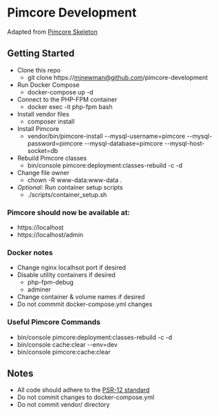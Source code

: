 # Pimcore Development

Adapted from [Pimcore Skeleton](https://github.com/pimcore/skeleton)

## Getting Started
+ Clone this repo
    + git clone https://mjnewman@github.com/pimcore-development
+ Run Docker Compose
    + docker-compose up -d
+ Connect to the PHP-FPM container
    + docker exec -it php-fpm bash
+ Install vendor files
    + composer install
+ Install Pimcore
    + vendor/bin/pimcore-install --mysql-username=pimcore --mysql-password=pimcore --mysql-database=pimcore --mysql-host-socket=db
+ Rebuild Pimcore classes
    + bin/console pimcore:deployment:classes-rebuild -c -d
+ Change file owner
    + chown -R www-data:www-data .
+ _Optional:_ Run container setup scripts
    + ./scripts/container_setup.sh

### Pimcore should now be available at:
+ https://localhost
+ https://localhost/admin

### Docker notes
+ Change nginx localhsot port if desired
+ Disable utility containers if desired
    + php-fpm-debug
    + adminer
+ Change container & volume names if desired
+ Do not commmit docker-compose.yml changes    

### Useful Pimcore Commands
+ bin/console pimcore:deployment:classes-rebuild -c -d
+ bin/console cache:clear --env=dev
+ bin/console pimcore:cache:clear

## Notes
+ All code should adhere to the [PSR-12 standard](https://www.php-fig.org/psr/psr-12/)
+ Do not commit changes to docker-compose.yml
+ Do not commit vendor/ directory


